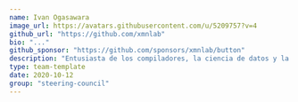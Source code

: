 ```yaml
---
name: Ivan Ogasawara
image_url: https://avatars.githubusercontent.com/u/5209757?v=4
github_url: "https://github.com/xmnlab"
bio: "..."
github_sponsor: "https://github.com/sponsors/xmnlab/button"
description: "Entusiasta de los compiladores, la ciencia de datos y la cienciaabierta.Experiencia con Python, C++, Javascript, DevOps y Packaging.Fundador de Open Science Labs."
type: team-template
date: 2020-10-12
group: "steering-council"
---
```

